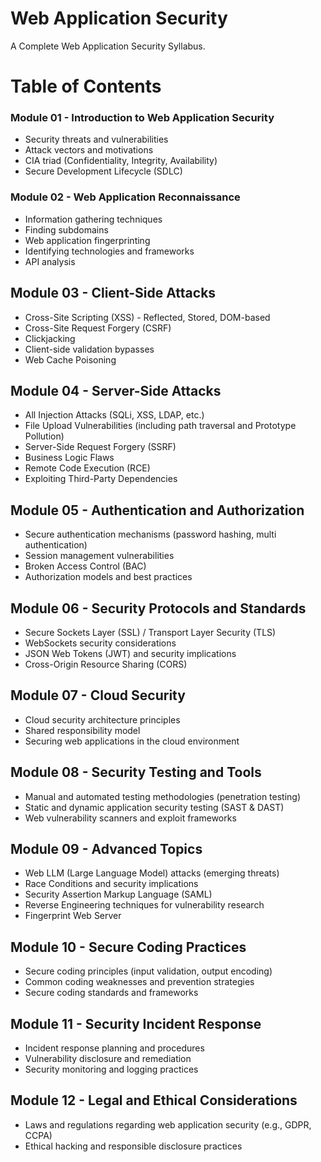 # Web Application Security
A Complete Web Application Security Syllabus.
# Table of Contents #
  ### Module 01 - Introduction to Web Application Security
  * Security threats and vulnerabilities
  * Attack vectors and motivations
  * CIA triad (Confidentiality, Integrity, Availability)
  * Secure Development Lifecycle (SDLC)
  ### Module 02 - Web Application Reconnaissance
  * Information gathering techniques
  * Finding subdomains
  * Web application fingerprinting
  * Identifying technologies and frameworks
  * API analysis
  ## Module 03 - Client-Side Attacks
  * Cross-Site Scripting (XSS) - Reflected, Stored, DOM-based
  * Cross-Site Request Forgery (CSRF)
  * Clickjacking
  * Client-side validation bypasses
  * Web Cache Poisoning
  ## Module 04 - Server-Side Attacks
  * All Injection Attacks (SQLi, XSS, LDAP, etc.)
  * File Upload Vulnerabilities (including path traversal and Prototype Pollution)
  * Server-Side Request Forgery (SSRF)
  * Business Logic Flaws
  * Remote Code Execution (RCE)
  * Exploiting Third-Party Dependencies
  ## Module 05 - Authentication and Authorization
  * Secure authentication mechanisms (password hashing, multi authentication)
  * Session management vulnerabilities
  * Broken Access Control (BAC)
  * Authorization models and best practices
  ## Module 06 - Security Protocols and Standards
  * Secure Sockets Layer (SSL) / Transport Layer Security (TLS)
  * WebSockets security considerations
  * JSON Web Tokens (JWT) and security implications
  * Cross-Origin Resource Sharing (CORS)
  ## Module 07 - Cloud Security
  * Cloud security architecture principles
  * Shared responsibility model
  * Securing web applications in the cloud environment
  ## Module 08 - Security Testing and Tools
  * Manual and automated testing methodologies (penetration testing)
  * Static and dynamic application security testing (SAST & DAST)
  * Web vulnerability scanners and exploit frameworks
  ## Module 09 - Advanced Topics
  * Web LLM (Large Language Model) attacks (emerging threats)
  * Race Conditions and security implications
  * Security Assertion Markup Language (SAML)
  * Reverse Engineering techniques for vulnerability research
  * Fingerprint Web Server
  ## Module 10 - Secure Coding Practices
  * Secure coding principles (input validation, output encoding)
  * Common coding weaknesses and prevention strategies
  * Secure coding standards and frameworks
  ## Module 11 - Security Incident Response
  * Incident response planning and procedures
  * Vulnerability disclosure and remediation
  * Security monitoring and logging practices
  ## Module 12 - Legal and Ethical Considerations
  * Laws and regulations regarding web application security (e.g., GDPR, CCPA)
  * Ethical hacking and responsible disclosure practices
